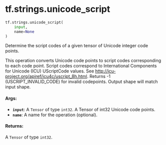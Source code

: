 <div itemscope itemtype="http://developers.google.com/ReferenceObject">
<meta itemprop="name" content="tf.strings.unicode_script" />
<meta itemprop="path" content="Stable" />
</div>

# tf.strings.unicode_script

``` python
tf.strings.unicode_script(
    input,
    name=None
)
```

Determine the script codes of a given tensor of Unicode integer code points.

This operation converts Unicode code points to script codes corresponding to
each code point. Script codes correspond to International Components for
Unicode (ICU) UScriptCode values. See http://icu-project.org/apiref/icu4c/uscript_8h.html.
Returns -1 (USCRIPT_INVALID_CODE) for invalid codepoints. Output shape will
match input shape.

#### Args:

* <b>`input`</b>: A `Tensor` of type `int32`. A Tensor of int32 Unicode code points.
* <b>`name`</b>: A name for the operation (optional).


#### Returns:

A `Tensor` of type `int32`.
